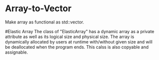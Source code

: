 # Array-to-Vector
Make array as functional as std::vector.

#Elastic Array
The class of "ElasticArray" has a dynamic array as a private attribute as well as its logical size and physical size. The array is dynamically allocated by users at runtime with/without given size and will be deallocated when the program ends. This calss is also copyable and assignable.
